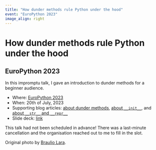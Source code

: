 ```yaml
---
title: "How dunder methods rule Python under the hood"
event: "EuroPython 2023"
image_align: right
---
```


# How dunder methods rule Python under the hood

## EuroPython 2023

In this impromptu talk, I gave an introduction to dunder methods for a beginner audience.

 - Where: [EuroPython 2023](https://ep2023.europython.eu/session/how-dunder-methods-rule-python-under-the-hood)
 - When: 20th of July, 2023
 - Supporting blog articles: [about dunder methods](/blog/pydonts/dunder-methods), [about `__init__`](/blog/object-initialisation-with-__init__), and [about `__str__` and `__repr__`](/blog/pydonts/str-and-repr)
 - Slide deck: [link](https://github.com/mathspp/talks/blob/main/20230720-how_dunder_methods_rule_python_under_the_hood/slides.pdf)


This talk had not been scheduled in advance!
There was a last-minute cancellation and the organisation reached out to me to fill in the slot.

Original photo by [Braulio Lara](https://brauliolaraph.com).
